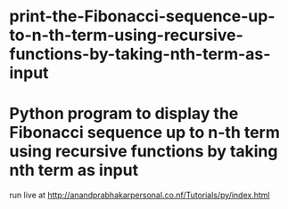 # print-the-Fibonacci-sequence-up-to-n-th-term-using-recursive-functions-by-taking-nth-term-as-input
# Python program to display the Fibonacci sequence up to n-th term using recursive functions by taking nth term as input
run live at
http://anandprabhakarpersonal.co.nf/Tutorials/py/index.html
